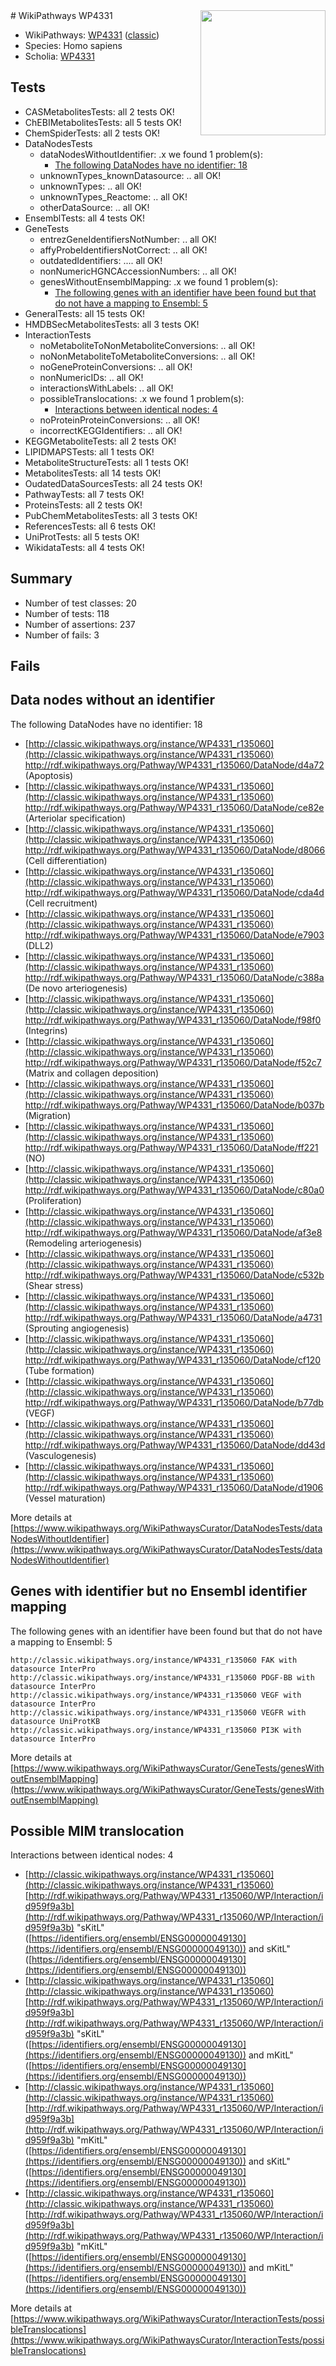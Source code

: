 <img style="float: right; width: 200px" src="https://upload.wikimedia.org/wikipedia/commons/thumb/8/83/Wplogo_with_text_500.png/640px-Wplogo_with_text_500.png" />
# WikiPathways WP4331

* WikiPathways: [WP4331](https://wikipathways.org/pathways/WP4331) ([classic](https://classic.wikipathways.org/instance/WP4331))
* Species: Homo sapiens
* Scholia: [WP4331](https://scholia.toolforge.org/wikipathways/WP4331)
## Tests
* CASMetabolitesTests: all 2 tests OK!
* ChEBIMetabolitesTests: all 5 tests OK!
* ChemSpiderTests: all 2 tests OK!
* DataNodesTests
    * dataNodesWithoutIdentifier: .x we found 1 problem(s):
        * [The following DataNodes have no identifier: 18](#8792c498)
    * unknownTypes_knownDatasource: .. all OK!
    * unknownTypes: .. all OK!
    * unknownTypes_Reactome: .. all OK!
    * otherDataSource: .. all OK!
* EnsemblTests: all 4 tests OK!
* GeneTests
    * entrezGeneIdentifiersNotNumber: .. all OK!
    * affyProbeIdentifiersNotCorrect: .. all OK!
    * outdatedIdentifiers: .... all OK!
    * nonNumericHGNCAccessionNumbers: .. all OK!
    * genesWithoutEnsemblMapping: .x we found 1 problem(s):
        * [The following genes with an identifier have been found but that do not have a mapping to Ensembl: 5](#40286d87)
* GeneralTests: all 15 tests OK!
* HMDBSecMetabolitesTests: all 3 tests OK!
* InteractionTests
    * noMetaboliteToNonMetaboliteConversions: .. all OK!
    * noNonMetaboliteToMetaboliteConversions: .. all OK!
    * noGeneProteinConversions: .. all OK!
    * nonNumericIDs: .. all OK!
    * interactionsWithLabels: .. all OK!
    * possibleTranslocations: .x we found 1 problem(s):
        * [Interactions between identical nodes: 4](#1c118209)
    * noProteinProteinConversions: .. all OK!
    * incorrectKEGGIdentifiers: .. all OK!
* KEGGMetaboliteTests: all 2 tests OK!
* LIPIDMAPSTests: all 1 tests OK!
* MetaboliteStructureTests: all 1 tests OK!
* MetabolitesTests: all 14 tests OK!
* OudatedDataSourcesTests: all 24 tests OK!
* PathwayTests: all 7 tests OK!
* ProteinsTests: all 2 tests OK!
* PubChemMetabolitesTests: all 3 tests OK!
* ReferencesTests: all 6 tests OK!
* UniProtTests: all 5 tests OK!
* WikidataTests: all 4 tests OK!


## Summary

* Number of test classes: 20
* Number of tests: 118
* Number of assertions: 237
* Number of fails: 3

## Fails

<a name="8792c498" />

## Data nodes without an identifier

The following DataNodes have no identifier: 18

* [http://classic.wikipathways.org/instance/WP4331_r135060](http://classic.wikipathways.org/instance/WP4331_r135060) http://rdf.wikipathways.org/Pathway/WP4331_r135060/DataNode/d4a72 (Apoptosis)
* [http://classic.wikipathways.org/instance/WP4331_r135060](http://classic.wikipathways.org/instance/WP4331_r135060) http://rdf.wikipathways.org/Pathway/WP4331_r135060/DataNode/ce82e (Arteriolar specification)
* [http://classic.wikipathways.org/instance/WP4331_r135060](http://classic.wikipathways.org/instance/WP4331_r135060) http://rdf.wikipathways.org/Pathway/WP4331_r135060/DataNode/d8066 (Cell differentiation)
* [http://classic.wikipathways.org/instance/WP4331_r135060](http://classic.wikipathways.org/instance/WP4331_r135060) http://rdf.wikipathways.org/Pathway/WP4331_r135060/DataNode/cda4d (Cell recruitment)
* [http://classic.wikipathways.org/instance/WP4331_r135060](http://classic.wikipathways.org/instance/WP4331_r135060) http://rdf.wikipathways.org/Pathway/WP4331_r135060/DataNode/e7903 (DLL2)
* [http://classic.wikipathways.org/instance/WP4331_r135060](http://classic.wikipathways.org/instance/WP4331_r135060) http://rdf.wikipathways.org/Pathway/WP4331_r135060/DataNode/c388a (De novo arteriogenesis)
* [http://classic.wikipathways.org/instance/WP4331_r135060](http://classic.wikipathways.org/instance/WP4331_r135060) http://rdf.wikipathways.org/Pathway/WP4331_r135060/DataNode/f98f0 (Integrins)
* [http://classic.wikipathways.org/instance/WP4331_r135060](http://classic.wikipathways.org/instance/WP4331_r135060) http://rdf.wikipathways.org/Pathway/WP4331_r135060/DataNode/f52c7 (Matrix and 
collagen
deposition)
* [http://classic.wikipathways.org/instance/WP4331_r135060](http://classic.wikipathways.org/instance/WP4331_r135060) http://rdf.wikipathways.org/Pathway/WP4331_r135060/DataNode/b037b (Migration)
* [http://classic.wikipathways.org/instance/WP4331_r135060](http://classic.wikipathways.org/instance/WP4331_r135060) http://rdf.wikipathways.org/Pathway/WP4331_r135060/DataNode/ff221 (NO)
* [http://classic.wikipathways.org/instance/WP4331_r135060](http://classic.wikipathways.org/instance/WP4331_r135060) http://rdf.wikipathways.org/Pathway/WP4331_r135060/DataNode/c80a0 (Proliferation)
* [http://classic.wikipathways.org/instance/WP4331_r135060](http://classic.wikipathways.org/instance/WP4331_r135060) http://rdf.wikipathways.org/Pathway/WP4331_r135060/DataNode/af3e8 (Remodeling arteriogenesis)
* [http://classic.wikipathways.org/instance/WP4331_r135060](http://classic.wikipathways.org/instance/WP4331_r135060) http://rdf.wikipathways.org/Pathway/WP4331_r135060/DataNode/c532b (Shear stress)
* [http://classic.wikipathways.org/instance/WP4331_r135060](http://classic.wikipathways.org/instance/WP4331_r135060) http://rdf.wikipathways.org/Pathway/WP4331_r135060/DataNode/a4731 (Sprouting angiogenesis)
* [http://classic.wikipathways.org/instance/WP4331_r135060](http://classic.wikipathways.org/instance/WP4331_r135060) http://rdf.wikipathways.org/Pathway/WP4331_r135060/DataNode/cf120 (Tube formation)
* [http://classic.wikipathways.org/instance/WP4331_r135060](http://classic.wikipathways.org/instance/WP4331_r135060) http://rdf.wikipathways.org/Pathway/WP4331_r135060/DataNode/b77db (VEGF)
* [http://classic.wikipathways.org/instance/WP4331_r135060](http://classic.wikipathways.org/instance/WP4331_r135060) http://rdf.wikipathways.org/Pathway/WP4331_r135060/DataNode/dd43d (Vasculogenesis)
* [http://classic.wikipathways.org/instance/WP4331_r135060](http://classic.wikipathways.org/instance/WP4331_r135060) http://rdf.wikipathways.org/Pathway/WP4331_r135060/DataNode/d1906 (Vessel maturation)


More details at [https://www.wikipathways.org/WikiPathwaysCurator/DataNodesTests/dataNodesWithoutIdentifier](https://www.wikipathways.org/WikiPathwaysCurator/DataNodesTests/dataNodesWithoutIdentifier)

<a name="40286d87" />

## Genes with identifier but no Ensembl identifier mapping

The following genes with an identifier have been found but that do not have a mapping to Ensembl: 5
```
http://classic.wikipathways.org/instance/WP4331_r135060 FAK with datasource InterPro
http://classic.wikipathways.org/instance/WP4331_r135060 PDGF-BB with datasource InterPro
http://classic.wikipathways.org/instance/WP4331_r135060 VEGF with datasource InterPro
http://classic.wikipathways.org/instance/WP4331_r135060 VEGFR with datasource UniProtKB
http://classic.wikipathways.org/instance/WP4331_r135060 PI3K with datasource InterPro
```

More details at [https://www.wikipathways.org/WikiPathwaysCurator/GeneTests/genesWithoutEnsemblMapping](https://www.wikipathways.org/WikiPathwaysCurator/GeneTests/genesWithoutEnsemblMapping)

<a name="1c118209" />

## Possible MIM translocation

Interactions between identical nodes: 4

* [http://classic.wikipathways.org/instance/WP4331_r135060](http://classic.wikipathways.org/instance/WP4331_r135060) [http://rdf.wikipathways.org/Pathway/WP4331_r135060/WP/Interaction/id959f9a3b](http://rdf.wikipathways.org/Pathway/WP4331_r135060/WP/Interaction/id959f9a3b) "sKitL" ([https://identifiers.org/ensembl/ENSG00000049130](https://identifiers.org/ensembl/ENSG00000049130)) and 
sKitL" ([https://identifiers.org/ensembl/ENSG00000049130](https://identifiers.org/ensembl/ENSG00000049130))
* [http://classic.wikipathways.org/instance/WP4331_r135060](http://classic.wikipathways.org/instance/WP4331_r135060) [http://rdf.wikipathways.org/Pathway/WP4331_r135060/WP/Interaction/id959f9a3b](http://rdf.wikipathways.org/Pathway/WP4331_r135060/WP/Interaction/id959f9a3b) "sKitL" ([https://identifiers.org/ensembl/ENSG00000049130](https://identifiers.org/ensembl/ENSG00000049130)) and 
mKitL" ([https://identifiers.org/ensembl/ENSG00000049130](https://identifiers.org/ensembl/ENSG00000049130))
* [http://classic.wikipathways.org/instance/WP4331_r135060](http://classic.wikipathways.org/instance/WP4331_r135060) [http://rdf.wikipathways.org/Pathway/WP4331_r135060/WP/Interaction/id959f9a3b](http://rdf.wikipathways.org/Pathway/WP4331_r135060/WP/Interaction/id959f9a3b) "mKitL" ([https://identifiers.org/ensembl/ENSG00000049130](https://identifiers.org/ensembl/ENSG00000049130)) and 
sKitL" ([https://identifiers.org/ensembl/ENSG00000049130](https://identifiers.org/ensembl/ENSG00000049130))
* [http://classic.wikipathways.org/instance/WP4331_r135060](http://classic.wikipathways.org/instance/WP4331_r135060) [http://rdf.wikipathways.org/Pathway/WP4331_r135060/WP/Interaction/id959f9a3b](http://rdf.wikipathways.org/Pathway/WP4331_r135060/WP/Interaction/id959f9a3b) "mKitL" ([https://identifiers.org/ensembl/ENSG00000049130](https://identifiers.org/ensembl/ENSG00000049130)) and 
mKitL" ([https://identifiers.org/ensembl/ENSG00000049130](https://identifiers.org/ensembl/ENSG00000049130))


More details at [https://www.wikipathways.org/WikiPathwaysCurator/InteractionTests/possibleTranslocations](https://www.wikipathways.org/WikiPathwaysCurator/InteractionTests/possibleTranslocations)


